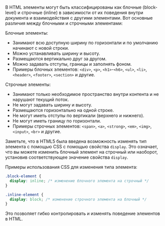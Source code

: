В HTML элементы могут быть классифицированы как блочные (block-level) и строчные (inline) в зависимости от их поведения внутри документа и взаимодействия с другими элементами. Вот основные различия между блочными и строчными элементами:

Блочные элементы:
- Занимают всю доступную ширину по горизонтали и по умолчанию начинают с новой строки.
- Можно устанавливать ширину и высоту.
- Размещаются вертикально друг за другом.
- Можно задавать отступы, границы и заполнять фоном.
- Примеры блочных элементов: `<div>`, `<p>`, `<h1>`-`<h6>`, `<ul>`, `<li>`, `<header>`, `<footer>`, `<section>` и другие.

Строчные элементы:
- Занимают только необходимое пространство внутри контента и не нарушают текущий поток.
- Не могут задавать ширину и высоту.
- Размещаются горизонтально на одной строке.
- Не могут иметь отступы по вертикали (верхнего и нижнего).
- Не могут иметь границу по горизонтали.
- Примеры строчных элементов: `<span>`, `<a>`, `<strong>`, `<em>`, `<img>`, `<input>`, `<br>` и другие.

Заметьте, что в HTML5 была введена возможность изменять тип элемента с помощью CSS с помощью свойства `display`. Это означает, что вы можете изменить блочный элемент на строчный или наоборот, установив соответствующее значение свойства `display`.

Примеры использования CSS для изменения типа элемента:
```css
.block-element {
  display: inline; /* изменение блочного элемента на строчный */
}

.inline-element {
  display: block; /* изменение строчного элемента на блочный */
}
```

Это позволяет гибко контролировать и изменять поведение элементов в HTML.